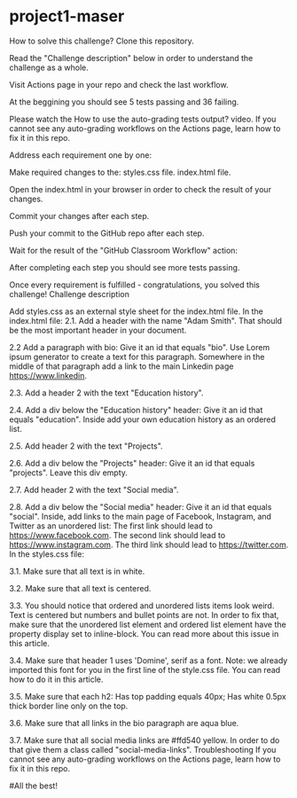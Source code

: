 # project1-maser
How to solve this challenge?
Clone this repository.

Read the "Challenge description" below in order to understand the challenge as a whole.

Visit Actions page in your repo and check the last workflow.

At the beggining you should see 5 tests passing and 36 failing.

Please watch the How to use the auto-grading tests output? video.
If you cannot see any auto-grading workflows on the Actions page, learn how to fix it in this repo.

Address each requirement one by one:

Make required changes to the:
styles.css file.
index.html file.

Open the index.html in your browser in order to check the result of your changes.

Commit your changes after each step.

Push your commit to the GitHub repo after each step.

Wait for the result of the "GitHub Classroom Workflow" action:

After completing each step you should see more tests passing.

Once every requirement is fulfilled - congratulations, you solved this challenge!
Challenge description

Add styles.css as an external style sheet for the index.html file.
In the index.html file:
2.1. Add a header with the name "Adam Smith". That should be the most important header in your document.

2.2 Add a paragraph with bio:
Give it an id that equals "bio".
Use Lorem ipsum generator to create a text for this paragraph.
Somewhere in the middle of that paragraph add a link to the main Linkedin page https://www.linkedin.

2.3. Add a header 2 with the text "Education history".

2.4. Add a div below the "Education history" header:
Give it an id that equals "education".
Inside add your own education history as an ordered list.

2.5. Add header 2 with the text "Projects".

2.6. Add a div below the "Projects" header:
Give it an id that equals "projects".
Leave this div empty.

2.7. Add header 2 with the text "Social media".

2.8. Add a div below the "Social media" header:
Give it an id that equals "social".
     Inside, add links to the main page of Facebook, Instagram, and Twitter as an unordered list:
     The first link should lead to https://www.facebook.com.
     The second link should lead to https://www.instagram.com.
     The third link should lead to https://twitter.com.
     In the styles.css file:
     
3.1. Make sure that all text is in white.

3.2. Make sure that all text is centered.

3.3. You should notice that ordered and unordered lists items look weird. Text is centered but numbers and bullet points are not. In order to fix that, make sure that the unordered list element and ordered list element have the property display set to inline-block. You can read more about this issue in this article.

3.4. Make sure that header 1 uses 'Domine', serif as a font. Note: we already imported this font for you in the first line of the style.css file. You can read how to do it in this article.

3.5. Make sure that each h2:
Has top padding equals 40px;
Has white 0.5px thick border line only on the top.

3.6. Make sure that all links in the bio paragraph are aqua blue.

3.7. Make sure that all social media links are #ffd540 yellow. In order to do that give them a class called "social-media-links".
Troubleshooting
If you cannot see any auto-grading workflows on the Actions page, learn how to fix it in this repo.

#All the best!